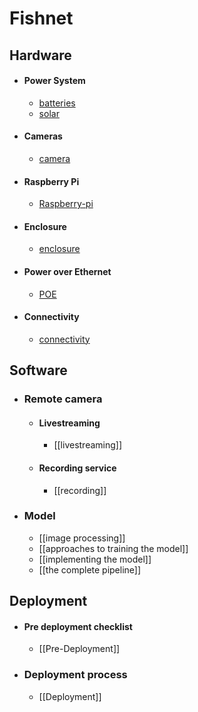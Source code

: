 # Fishnet 

## Hardware
- #### Power System
	- [batteries](./batteries.md)
	- [solar](./solar.md)
- #### Cameras
	- [camera](./camera.md)
- #### Raspberry Pi
	- [Raspberry-pi](./Raspberry-pi.md)
- #### Enclosure
	- [enclosure](./enclosure.md)
- #### Power over Ethernet
	- [POE](./POE.md)
- #### Connectivity
	- [connectivity](./connectivity.md)

## Software
- ### Remote camera
	- #### Livestreaming
		- [[livestreaming]]
	- #### Recording service
		- [[recording]]
- ### Model
	- [[image processing]]
	- [[approaches to training the model]]
	- [[implementing the model]]
	- [[the complete pipeline]]

## Deployment
- #### Pre deployment checklist
	- [[Pre-Deployment]]
- ### Deployment process
	- [[Deployment]]
